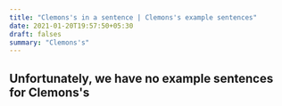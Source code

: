 ```yaml
---
title: "Clemons's in a sentence | Clemons's example sentences"
date: 2021-01-20T19:57:50+05:30
draft: falses
summary: "Clemons's"
---
```

## Unfortunately, we have no example sentences for Clemons's                 
